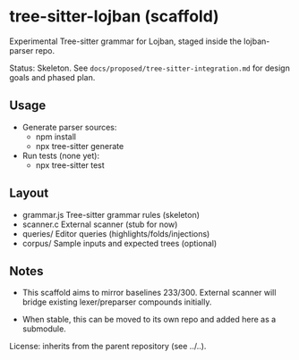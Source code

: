 # tree-sitter-lojban (scaffold)

Experimental Tree-sitter grammar for Lojban, staged inside the lojban-parser repo.

Status: Skeleton. See `docs/proposed/tree-sitter-integration.md` for design goals and phased plan.

## Usage

- Generate parser sources:
  - npm install
  - npx tree-sitter generate
- Run tests (none yet):
  - npx tree-sitter test

## Layout

- grammar.js     Tree-sitter grammar rules (skeleton)
- scanner.c      External scanner (stub for now)
- queries/       Editor queries (highlights/folds/injections)
- corpus/        Sample inputs and expected trees (optional)

## Notes

- This scaffold aims to mirror baselines 233/300. External scanner will bridge
  existing lexer/preparser compounds initially.

- When stable, this can be moved to its own repo and added here as a submodule.

License: inherits from the parent repository (see ../..).